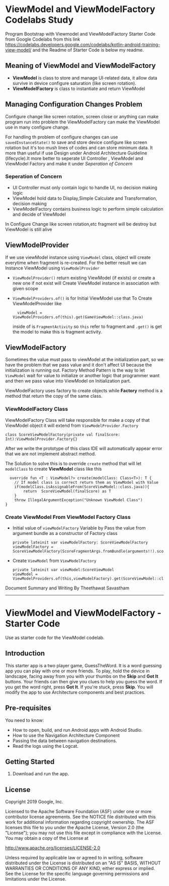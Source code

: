 # ViewModel and ViewModelFactory Codelabs Study

Program Bootstrap with Viewmodel and ViewModelFactory Starter Code from Google Codelabs from this link https://codelabs.developers.google.com/codelabs/kotlin-android-training-view-model/ and the Readme of Starter Code is below my readme.

## Meaning of ViewModel and ViewModelFactory
- **ViewModel**  is class to store and manage UI-related data, it allow data survive in device configure saturation (like screen rotation).
- **ViewModelFactory** is class to instantiate and return ViewModel 

## Managing Configuration Changes Problem
Configure change like screen rotation, screen close or anything can make program run into problem the ViewModelFactory can make the ViewModel use in many configure change.

For handling th problem of configure changes can use `savedInstanceState()` to save and store device configure like screen rotation but it's too mush lines of codes and can store  minimum data. It more than useful if use Design under Android Architecture Guideline (lifecycle).It more better to seperate UI Controller , ViewModel and ViewModel Factory and make it under *Seperation of Concern*

### Seperation of Concern
 * UI Controller must only contain logic to handle UI, no decision making logic
 * ViewModel hold data to Display,Simple Calculate and Transformation, decision making
 * ViewModelFactory contains business logic to perform simple calculation and decide of ViewModel

In Configure Change like screen rotation,etc fragment will be destroy but ViewModel is still alive

## ViewModelProvider
If we use viewModel instance using `ViewModel` class, object will create everytime when fragment is re-created. For the better result we can Instance ViewModel using `ViewModelProvider`
- `ViewModelProvider()` return existing ViewModel (if exists) or create a new one if not exist will Create ViewModel instance in association with given scope
- `ViewModelProviders.of()` is for Initial ViewModel use that To Create ViewModelProvider like
        
        viewModel = ViewModelProviders.of(this).get(GameViewModel::class.java)
    
    inside of is `FragmentActivity`  so `this` refer to fragment and `.get()` is get the model to make this is fragment activity.


## ViewModelFactory
Sometimes the value must pass to viewModel at the initialization part, so we have the problem that we pass value and it don't affect UI because the initialization is running out. Factory Method Pattern is the way to let `ViewModel` wait for value to initialize or another logic that programmer want and then we pass value into ViewModel on Initialization part.

ViewModelFactory uses factory to create objects while **Factory** method is a method that return the copy of the same class.

### ViewModelFactory Class
ViewModelFactory Class will take responsible for make a copy of that ViewModel object it will extend from `ViewModelProvider.Factory` 

    class ScoreViewModelFactory(private val finalScore: Int):ViewModelProvider.Factory{}

After we write the prototype of this class IDE will automatically appear error that we are not implement abstract method.

The Solution to solve this is to override `create` method that will let `modelClass` to create **ViewModel** class like this


      override fun <T : ViewModel?> create(modelClass: Class<T>): T {
        // If model class is correct return them as ViewModel with Value
        if(modelClass.isAssignableFrom(ScoreViewModel::class.java)){
            return  ScoreViewModel(finalScore) as T
        }
        throw IllegalArgumentException("Unknown ViewModel Class")
    }

### Create ViewModel From ViewModel Factory Class
- Initial value of `viewModelFactory` Variable by Pass the value from argument bundle as a constructor of Factory class

      private lateinit var viewModelFactory: ScoreViewModelFactory
      viewModelFactory = ScoreViewModelFactory(ScoreFragmentArgs.fromBundle(arguments!!).score)

- Create `ViewModel` from `ViewModelFactory`

      private lateinit var viewModel:ScoreViewModel
      viewModel = ViewModelProviders.of(this,viewModelFactory).get(ScoreViewModel::class.java)

Document Summary and Writing By Theethawat Savastham
<hr/>


# ViewModel and ViewModelFactory - Starter Code


Use as starter code for the ViewModel codelab.

Introduction
------------

This starter app is a two player game, GuessTheWord. It is a word guessing app you can play with one or more friends. To play, hold the device in landscape, facing away from you with your thumbs on the **Skip** and **Got It** buttons. Your friends can then give you clues to help you guess the word. If you get the word right, press **Got It**. If you're stuck, press **Skip**.
You will modify the app to use Architecture components and best practices.

Pre-requisites
--------------

You need to know:
- How to open, build, and run Android apps with Android Studio.
- How to use the Navigation Architecture Component
- Passing the data between navigation destinations.
- Read the logs using the Logcat.


Getting Started
---------------

1. Download and run the app.

License
-------

Copyright 2019 Google, Inc.

Licensed to the Apache Software Foundation (ASF) under one or more contributor
license agreements.  See the NOTICE file distributed with this work for
additional information regarding copyright ownership.  The ASF licenses this
file to you under the Apache License, Version 2.0 (the "License"); you may not
use this file except in compliance with the License.  You may obtain a copy of
the License at

  http://www.apache.org/licenses/LICENSE-2.0

Unless required by applicable law or agreed to in writing, software
distributed under the License is distributed on an "AS IS" BASIS, WITHOUT
WARRANTIES OR CONDITIONS OF ANY KIND, either express or implied.  See the
License for the specific language governing permissions and limitations under
the License.
